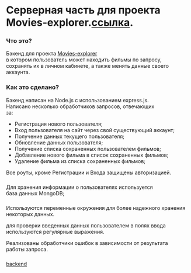 # Серверная часть для проекта Movies-explorer.[ссылка](https://api.beatfilm.learnproject.nomoredomains.icu/).

### Что это? 
Бэкенд для проекта [Movies-explorer](https://beatfilm.learnproject.nomoredomains.icu/)  
в котором пользователь может находить фильмы по запросу,  
сохранять их в личном кабинете, а также менять данные своего аккаунта.

### Как это сделано?  
Бэкенд написан на Node.js с использованием express.js.  
Написано несколько обработчиков запросов, отвечающих  
за:   
 * Регистрация нового пользователя;  
 * Вход пользователя на сайт через свой существующий аккаунт;  
 * Получение данных текущего пользователя;  
 * Обновление данных пользователя; 
 * Получение списка сохраненных пользователем фильмов;
 * Добавление нового фильма в список сохраненных фильмов;  
 * Удаление фильма из списка сохраненных фильмов;  

Все роуты, кроме Регистрации и Входа защищены авторизацией.  

###
Для хранения информации о пользователях используется  
база данных MongoDB;  

###
Используются переменные окружения для более надежного хранения  
некоторых данных.  

для проверки введенных данных пользователем в полях ввода  
используются регулярные выражения.  

Реализованы обработчики ошибок в зависимости от результата  
работы запроса.    

###

[backend](https://api.beatfilm.learnproject.nomoredomains.icu/)
